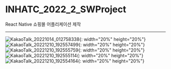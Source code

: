 # INHATC_2022_2_SWProject

React Native 쇼핑몰 어플리케이션 제작

* * *


![KakaoTalk_20221014_012758338](https://github.com/startedourmission/INHATC_2022_2_SWProject/assets/53049011/0da8b20f-5d50-4cde-a389-9b630d3a2313){: width="20%" height="20%"}
![KakaoTalk_20221210_192557499](https://github.com/startedourmission/INHATC_2022_2_SWProject/assets/53049011/a191d16d-c684-4819-b858-c3cd570c66ad){: width="20%" height="20%"}
![KakaoTalk_20221210_192555759](https://github.com/startedourmission/INHATC_2022_2_SWProject/assets/53049011/f46fb09d-0183-400d-8d00-7e309516f2ad){: width="20%" height="20%"}
![KakaoTalk_20221210_192555114](https://github.com/startedourmission/INHATC_2022_2_SWProject/assets/53049011/4e50b050-a95b-4c08-a4e5-e5e304289a23){: width="20%" height="20%"}
![KakaoTalk_20221210_192554164](https://github.com/startedourmission/INHATC_2022_2_SWProject/assets/53049011/e5b02fbf-e405-4e85-af4c-a8a2f2b134bb){: width="20%" height="20%"}
